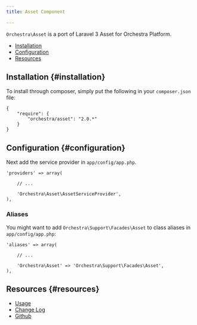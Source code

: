 ```yaml
---
title: Asset Component

---
```


`Orchestra\Asset` is a port of Laravel 3 Asset for Orchestra Platform.

* [Installation](#installation)
* [Configuration](#configuration)
* [Resources](#resources)

## Installation {#installation}

To install through composer, simply put the following in your `composer.json` file:

	{
		"require": {
			"orchestra/asset": "2.0.*"
		}
	}

## Configuration {#configuration}

Next add the service provider in `app/config/app.php`.

	'providers' => array(

		// ...

		'Orchestra\Asset\AssetServiceProvider',
	),

### Aliases

You might want to add `Orchestra\Support\Facades\Asset` to class aliases in `app/config/app.php`:

	'aliases' => array(

		// ...

		'Orchestra\Asset' => 'Orchestra\Support\Facades\Asset',
	),

## Resources {#resources}

* [Usage](/docs/2.0/components/asset/usage)
* [Change Log](/docs/2.0/components/asset/changes#v2-0)
* [Github](https://github.com/orchestral/asset)
